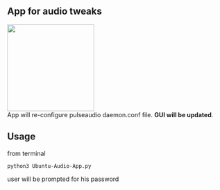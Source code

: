 ## App for audio tweaks
<img src="https://drive.google.com/uc?id=1kd1yQiJsoEha9yjUPP5P0YXquCIfHVix" width="auto" height="200"/>
<br>
App will re-configure pulseaudio daemon.conf file. <strong>GUI will be updated</strong>.

## Usage
from terminal
```
python3 Ubuntu-Audio-App.py
```
user will be prompted for his password
